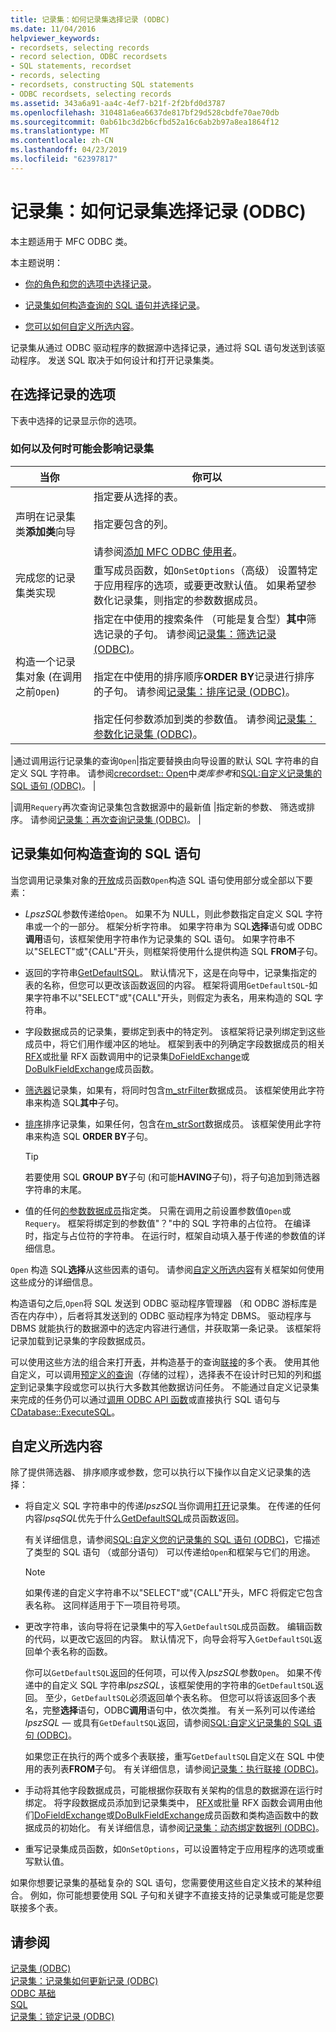 ```yaml
---
title: 记录集：如何记录集选择记录 (ODBC)
ms.date: 11/04/2016
helpviewer_keywords:
- recordsets, selecting records
- record selection, ODBC recordsets
- SQL statements, recordset
- records, selecting
- recordsets, constructing SQL statements
- ODBC recordsets, selecting records
ms.assetid: 343a6a91-aa4c-4ef7-b21f-2f2bfd0d3787
ms.openlocfilehash: 310481a6ea6637de817bf29d528cbdfe70ae70db
ms.sourcegitcommit: 0ab61bc3d2b6cfbd52a16c6ab2b97a8ea1864f12
ms.translationtype: MT
ms.contentlocale: zh-CN
ms.lasthandoff: 04/23/2019
ms.locfileid: "62397817"
---
```

# <a name="recordset-how-recordsets-select-records-odbc"></a>记录集：如何记录集选择记录 (ODBC)

本主题适用于 MFC ODBC 类。

本主题说明：

- [你的角色和您的选项中选择记录](#_core_your_options_in_selecting_records)。

- [记录集如何构造查询的 SQL 语句并选择记录](#_core_how_a_recordset_constructs_its_sql_statement)。

- [您可以如何自定义所选内容](#_core_customizing_the_selection)。

记录集从通过 ODBC 驱动程序的数据源中选择记录，通过将 SQL 语句发送到该驱动程序。 发送 SQL 取决于如何设计和打开记录集类。

##  <a name="_core_your_options_in_selecting_records"></a> 在选择记录的选项

下表中选择的记录显示你的选项。

### <a name="how-and-when-you-can-affect-a-recordset"></a>如何以及何时可能会影响记录集

|当你|你可以|
|--------------|-------------|
|声明在记录集类**添加类**向导|指定要从选择的表。<br /><br /> 指定要包含的列。<br /><br /> 请参阅[添加 MFC ODBC 使用者](../../mfc/reference/adding-an-mfc-odbc-consumer.md)。|
|完成您的记录集类实现|重写成员函数，如`OnSetOptions`（高级） 设置特定于应用程序的选项，或要更改默认值。 如果希望参数化记录集，则指定的参数数据成员。|
|构造一个记录集对象 (在调用之前`Open`)|指定在中使用的搜索条件 （可能是复合型）**其中**筛选记录的子句。 请参阅[记录集：筛选记录 (ODBC)](../../data/odbc/recordset-filtering-records-odbc.md)。<br /><br /> 指定在中使用的排序顺序**ORDER BY**记录进行排序的子句。 请参阅[记录集：排序记录 (ODBC)](../../data/odbc/recordset-sorting-records-odbc.md)。<br /><br /> 指定任何参数添加到类的参数值。 请参阅[记录集：参数化记录集 (ODBC)](../../data/odbc/recordset-parameterizing-a-recordset-odbc.md)。|

|通过调用运行记录集的查询`Open`|指定要替换由向导设置的默认 SQL 字符串的自定义 SQL 字符串。 请参阅[crecordset:: Open](../../mfc/reference/crecordset-class.md#open)中*类库参考*和[SQL:自定义记录集的 SQL 语句 (ODBC)](../../data/odbc/sql-customizing-your-recordsets-sql-statement-odbc.md)。 |

|调用`Requery`再次查询记录集包含数据源中的最新值 |指定新的参数、 筛选或排序。 请参阅[记录集：再次查询记录集 (ODBC)](../../data/odbc/recordset-requerying-a-recordset-odbc.md)。 |

##  <a name="_core_how_a_recordset_constructs_its_sql_statement"></a> 记录集如何构造查询的 SQL 语句

当您调用记录集对象的[开放](../../mfc/reference/crecordset-class.md#open)成员函数`Open`构造 SQL 语句使用部分或全部以下要素：

- *LpszSQL*参数传递给`Open`。 如果不为 NULL，则此参数指定自定义 SQL 字符串或一个的一部分。 框架分析字符串。 如果字符串为 SQL**选择**语句或 ODBC**调用**语句，该框架使用字符串作为记录集的 SQL 语句。 如果字符串不以"SELECT"或"{CALL"开头，则框架将使用什么提供构造 SQL **FROM**子句。

- 返回的字符串[GetDefaultSQL](../../mfc/reference/crecordset-class.md#getdefaultsql)。 默认情况下，这是在向导中，记录集指定的表的名称，但您可以更改该函数返回的内容。 框架将调用`GetDefaultSQL`-如果字符串不以"SELECT"或"{CALL"开头，则假定为表名，用来构造的 SQL 字符串。


- 字段数据成员的记录集，要绑定到表中的特定列。 该框架将记录列绑定到这些成员中，将它们用作缓冲区的地址。 框架到表中的列确定字段数据成员的相关[RFX](../../data/odbc/record-field-exchange-using-rfx.md)或批量 RFX 函数调用中的记录集[DoFieldExchange](../../mfc/reference/crecordset-class.md#dofieldexchange)或[DoBulkFieldExchange](../../mfc/reference/crecordset-class.md#dofieldexchange)成员函数。

- [筛选器](../../data/odbc/recordset-filtering-records-odbc.md)记录集，如果有，将同时包含[m_strFilter](../../mfc/reference/crecordset-class.md#m_strfilter)数据成员。 该框架使用此字符串来构造 SQL**其中**子句。

- [排序](../../data/odbc/recordset-sorting-records-odbc.md)排序记录集，如果任何，包含在[m_strSort](../../mfc/reference/crecordset-class.md#m_strsort)数据成员。 该框架使用此字符串来构造 SQL **ORDER BY**子句。

   > [!TIP]
   > 若要使用 SQL **GROUP BY**子句 (和可能**HAVING**子句)，将子句追加到筛选器字符串的末尾。

- 值的任何[的参数数据成员](../../data/odbc/recordset-parameterizing-a-recordset-odbc.md)指定类。 只需在调用之前设置参数值`Open`或`Requery`。 框架将绑定到的参数值"？"中的 SQL 字符串的占位符。 在编译时，指定与占位符的字符串。 在运行时，框架自动填入基于传递的参数值的详细信息。

`Open` 构造 SQL**选择**从这些因素的语句。 请参阅[自定义所选内容](#_core_customizing_the_selection)有关框架如何使用这些成分的详细信息。

构造语句之后,`Open`将 SQL 发送到 ODBC 驱动程序管理器 （和 ODBC 游标库是否在内存中），后者将其发送到的 ODBC 驱动程序为特定 DBMS。 驱动程序与 DBMS 就能执行的数据源中的选定内容进行通信，并获取第一条记录。 该框架将记录加载到记录集的字段数据成员。

可以使用这些方法的组合来打开[表](../../data/odbc/recordset-declaring-a-class-for-a-table-odbc.md)，并构造基于的查询[联接](../../data/odbc/recordset-performing-a-join-odbc.md)的多个表。 使用其他自定义，可以调用[预定义的查询](../../data/odbc/recordset-declaring-a-class-for-a-predefined-query-odbc.md)（存储的过程），选择表不在设计时已知的列和[绑定](../../data/odbc/recordset-dynamically-binding-data-columns-odbc.md)到记录集字段或您可以执行大多数其他数据访问任务。 不能通过自定义记录集来完成的任务仍可以通过[调用 ODBC API 函数](../../data/odbc/odbc-calling-odbc-api-functions-directly.md)或直接执行 SQL 语句与[CDatabase::ExecuteSQL](../../mfc/reference/cdatabase-class.md#executesql)。

##  <a name="_core_customizing_the_selection"></a> 自定义所选内容

除了提供筛选器、 排序顺序或参数，您可以执行以下操作以自定义记录集的选择：

- 将自定义 SQL 字符串中的传递*lpszSQL*当你调用[打开](../../mfc/reference/crecordset-class.md#open)记录集。 在传递的任何内容*lpsqSQL*优先于什么[GetDefaultSQL](../../mfc/reference/crecordset-class.md#getdefaultsql)成员函数返回。

   有关详细信息，请参阅[SQL:自定义您的记录集的 SQL 语句 (ODBC)](../../data/odbc/sql-customizing-your-recordsets-sql-statement-odbc.md)，它描述了类型的 SQL 语句 （或部分语句） 可以传递给`Open`和框架与它们的用途。

    > [!NOTE]
    >  如果传递的自定义字符串不以"SELECT"或"{CALL"开头，MFC 将假定它包含表名称。 这同样适用于下一项目符号项。

- 更改字符串，该向导将在记录集中的写入`GetDefaultSQL`成员函数。 编辑函数的代码，以更改它返回的内容。 默认情况下，向导会将写入`GetDefaultSQL`返回单个表名称的函数。

   你可以`GetDefaultSQL`返回的任何项，可以传入*lpszSQL*参数`Open`。 如果不传递中的自定义 SQL 字符串*lpszSQL*，该框架使用的字符串的`GetDefaultSQL`返回。 至少，`GetDefaultSQL`必须返回单个表名称。 但您可以将该返回多个表名，完整**选择**语句，ODBC**调用**语句中，依次类推。 有关一系列可以传递给*lpszSQL* — 或具有`GetDefaultSQL`返回，请参阅[SQL:自定义记录集的 SQL 语句 (ODBC)](../../data/odbc/sql-customizing-your-recordsets-sql-statement-odbc.md)。

   如果您正在执行的两个或多个表联接，重写`GetDefaultSQL`自定义在 SQL 中使用的表列表**FROM**子句。 有关详细信息，请参阅[记录集：执行联接 (ODBC)](../../data/odbc/recordset-performing-a-join-odbc.md)。


- 手动将其他字段数据成员，可能根据你获取有关架构的信息的数据源在运行时绑定。 将字段数据成员添加到记录集类中， [RFX](../../data/odbc/record-field-exchange-using-rfx.md)或批量 RFX 函数会调用由他们[DoFieldExchange](../../mfc/reference/crecordset-class.md#dofieldexchange)或[DoBulkFieldExchange](../../mfc/reference/crecordset-class.md#dobulkfieldexchange)成员函数和类构造函数中的数据成员的初始化。 有关详细信息，请参阅[记录集：动态绑定数据列 (ODBC)](../../data/odbc/recordset-dynamically-binding-data-columns-odbc.md)。

- 重写记录集成员函数，如`OnSetOptions`，可以设置特定于应用程序的选项或重写默认值。

如果你想要记录集的基础复杂的 SQL 语句，您需要使用这些自定义技术的某种组合。 例如，你可能想要使用 SQL 子句和关键字不直接支持的记录集或可能是您要联接多个表。

## <a name="see-also"></a>请参阅

[记录集 (ODBC)](../../data/odbc/recordset-odbc.md)<br/>
[记录集：记录集如何更新记录 (ODBC)](../../data/odbc/recordset-how-recordsets-update-records-odbc.md)<br/>
[ODBC 基础](../../data/odbc/odbc-basics.md)<br/>
[SQL](../../data/odbc/sql.md)<br/>
[记录集：锁定记录 (ODBC)](../../data/odbc/recordset-locking-records-odbc.md)